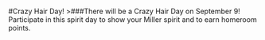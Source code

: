 <br/>
#Crazy Hair Day!
>###There will be a Crazy Hair Day on September 9! Participate in this spirit day to show your Miller spirit and to earn homeroom points.


